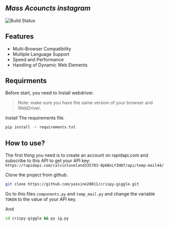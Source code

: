 ## _Mass Acouncts instagram_

![Build Status](https://travis-ci.org/joemccann/dillinger.svg?branch=master)

## Features

- Multi-Browser Compatibility
- Multiple Language Support
- Speed and Performance
- Handling of Dynamic Web Elements

## Requirments
 Before start, you need to Install webdriver.
> Note: make sure you have the same version of your browser and WebDriver.


Install The requirements file.

```sh
pip install -r requirements.txt
```

## How to use?

The first thing you need is to create an account on rapidapi.com and subscribe to this API to get your API key: 
`https://rapidapi.com/calvinloveland335703-0p6BxLYIH8f/api/temp-mail44/`

Clone the project from github.

```sh
git clone https://github.com/yassine20011/crispy-giggle.git
```
Go to this files `components.py` and `temp_mail.py` and change the variable `TOKEN` to the value of your API key.

And
```sh
cd crispy-giggle && py ig.py
```




